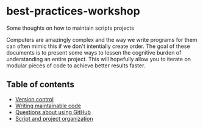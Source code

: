 # best-practices-workshop
Some thoughts on how to maintain scripts projects

Computers are amazingly complex and the way we write programs for them can often mimic this if we don't intentially create order. The goal of these documents is to present some ways to lessen the cognitive burden of understanding an entire project. This will hopefully allow you to iterate on modular pieces of code to achieve better results faster.

## Table of contents

- [Version control](/version_control.md)
- [Writing maintainable code](/writing_code.md)
- [Questions about using GitHub](/using_github.md)
- [Script and project organization](/script_and_project_organization.md)

